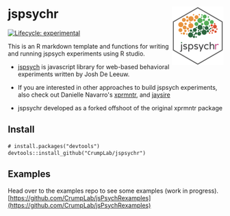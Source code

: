 # jspsychr <img src='man/figures/logo.png' align="right" height="137" />

[![Lifecycle: experimental](https://img.shields.io/badge/lifecycle-experimental-orange.svg)](https://www.tidyverse.org/lifecycle/#experimental)

This is an R markdown template and functions for writing and running jspsych experiments using R studio.

- [jspsych](https://www.jspsych.org) is javascript library for web-based behavioral experiments written by Josh De Leeuw.

- If you are interested in other approaches to build jspsych experiments, also check out Danielle Navarro's [xprmntr](https://github.com/djnavarro/xprmntr), and [jaysire](https://github.com/djnavarro/jaysire)

- jspsychr developed as a forked offshoot of the original xprmntr package

## Install

```
# install.packages("devtools")
devtools::install_github("CrumpLab/jspsychr")
```

## Examples

Head over to the examples repo to see some examples (work in progress). [https://github.com/CrumpLab/jsPsychRexamples](https://github.com/CrumpLab/jsPsychRexamples)


